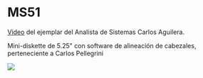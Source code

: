 MS51
====

[Video](https://www.youtube.com/watch?v=65s0TAGvQp4) del ejemplar del Analista de Sistemas Carlos Aguilera.

Mini-diskette de 5.25" con software de alineación de cabezales, perteneciente a Carlos Pellegrini

![](minifloppy_soft_alinear.png)
